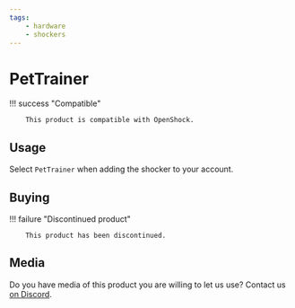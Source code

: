 ```yaml
---
tags:
    - hardware
    - shockers
---
```


# PetTrainer

!!! success "Compatible"

        This product is compatible with OpenShock.

## Usage

Select `PetTrainer` when adding the shocker to your account.

## Buying

!!! failure "Discontinued product"

        This product has been discontinued.

## Media

Do you have media of this product you are willing to let us use? Contact us [on Discord](https://discord.gg/AHcCbXbEcF).